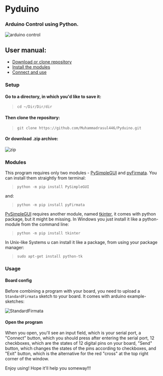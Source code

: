 # Pyduino 

### Arduino Control using Python.

![arduino control](https://user-images.githubusercontent.com/64916997/81459438-5dfc1400-91b9-11ea-9d74-bc46d3f5dc73.png)

## User manual:

* [Download or clone repository](#setup)
* [Install the modules](#modules)
* [Connect and use](#usage)

### Setup

#### Go to a directory, in which you'd like to save it:
> `cd ~/Dir/Dir/dir`

#### Then clone the repository:
> `git clone https://github.com/Muhammadrasul446/Pyduino.git`

#### Or download .zip archive:
![zip](https://user-images.githubusercontent.com/64916997/81459886-62293100-91bb-11ea-8c42-8f355dc8c021.png)

### Modules

This program requires only two modules - [PySimpleGUI](https://pypi.org/project/PySimpleGUI/) and [pyFirmata](https://pypi.org/project/pyFirmata/). You can install them straightly from terminal:

> `python -m pip install PySimpleGUI`

and:

> `python -m pip install pyFirmata`

[PySimpleGUI](https://pypi.org/project/PySimpleGUI/) requires another module, named [tkinter](https://wiki.python.org/moin/TkInter), it comes with python package, but it might be missing. In Windows you just install it like a python-module from the command line:

> `python -m pip install tkinter`

In Unix-like Systems u can install it like a package, from using your package manager:

> `sudo apt-get install python-tk`

### Usage

#### Board config

Before combining a program with your board, you need to upload a `StandardFirmata` sketch to your board. It comes with arduino example-sketches:

![StandardFirmata](https://user-images.githubusercontent.com/64916997/81460364-60ad3800-91be-11ea-9ca0-b596d00c166e.png)

#### Open the program

When you open, you'll see an input field, which is your serial port, a "Connect" button, which you should press after entering the serial port, 12 checkboxes, which are the states of 12 digital pins on your board, "Send" button, which changes the states of the pins according to checkboxes, and "Exit" button, which is the alternative for the red "cross" at the top right corner of the window.

Enjoy using! Hope it'll help you someway!!!


